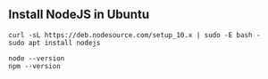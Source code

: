 ## Install NodeJS in Ubuntu

```
curl -sL https://deb.nodesource.com/setup_10.x | sudo -E bash -
sudo apt install nodejs

node --version
npm --version
```
